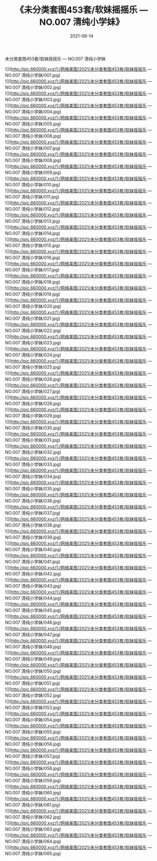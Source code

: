 ﻿---
layout: post
title:  《未分类套图453套/软妹摇摇乐 — NO.007 清纯小学妹》
date:   2021-06-14
img: http://pic.660000.xyz/1:/网络美图/2021/未分类套图453套/软妹摇摇乐 — NO.007 清纯小学妹/000.jpg
categories: [美女, 清纯, 唯美]
---

未分类套图453套/软妹摇摇乐 — NO.007 清纯小学妹

 ![](http://pic.660000.xyz/1:/网络美图/2021/未分类套图453套/软妹摇摇乐 — NO.007 清纯小学妹/001.jpg) <br>![](http://pic.660000.xyz/1:/网络美图/2021/未分类套图453套/软妹摇摇乐 — NO.007 清纯小学妹/002.jpg) <br>![](http://pic.660000.xyz/1:/网络美图/2021/未分类套图453套/软妹摇摇乐 — NO.007 清纯小学妹/003.jpg) <br>![](http://pic.660000.xyz/1:/网络美图/2021/未分类套图453套/软妹摇摇乐 — NO.007 清纯小学妹/004.jpg) <br>![](http://pic.660000.xyz/1:/网络美图/2021/未分类套图453套/软妹摇摇乐 — NO.007 清纯小学妹/005.jpg) <br>![](http://pic.660000.xyz/1:/网络美图/2021/未分类套图453套/软妹摇摇乐 — NO.007 清纯小学妹/006.jpg) <br>![](http://pic.660000.xyz/1:/网络美图/2021/未分类套图453套/软妹摇摇乐 — NO.007 清纯小学妹/007.jpg) <br>![](http://pic.660000.xyz/1:/网络美图/2021/未分类套图453套/软妹摇摇乐 — NO.007 清纯小学妹/008.jpg) <br>![](http://pic.660000.xyz/1:/网络美图/2021/未分类套图453套/软妹摇摇乐 — NO.007 清纯小学妹/009.jpg) <br>![](http://pic.660000.xyz/1:/网络美图/2021/未分类套图453套/软妹摇摇乐 — NO.007 清纯小学妹/010.jpg) <br>![](http://pic.660000.xyz/1:/网络美图/2021/未分类套图453套/软妹摇摇乐 — NO.007 清纯小学妹/011.jpg) <br>![](http://pic.660000.xyz/1:/网络美图/2021/未分类套图453套/软妹摇摇乐 — NO.007 清纯小学妹/012.jpg) <br>![](http://pic.660000.xyz/1:/网络美图/2021/未分类套图453套/软妹摇摇乐 — NO.007 清纯小学妹/013.jpg) <br>![](http://pic.660000.xyz/1:/网络美图/2021/未分类套图453套/软妹摇摇乐 — NO.007 清纯小学妹/014.jpg) <br>![](http://pic.660000.xyz/1:/网络美图/2021/未分类套图453套/软妹摇摇乐 — NO.007 清纯小学妹/015.jpg) <br>![](http://pic.660000.xyz/1:/网络美图/2021/未分类套图453套/软妹摇摇乐 — NO.007 清纯小学妹/016.jpg) <br>![](http://pic.660000.xyz/1:/网络美图/2021/未分类套图453套/软妹摇摇乐 — NO.007 清纯小学妹/017.jpg) <br>![](http://pic.660000.xyz/1:/网络美图/2021/未分类套图453套/软妹摇摇乐 — NO.007 清纯小学妹/018.jpg) <br>![](http://pic.660000.xyz/1:/网络美图/2021/未分类套图453套/软妹摇摇乐 — NO.007 清纯小学妹/019.jpg) <br>![](http://pic.660000.xyz/1:/网络美图/2021/未分类套图453套/软妹摇摇乐 — NO.007 清纯小学妹/020.jpg) <br>![](http://pic.660000.xyz/1:/网络美图/2021/未分类套图453套/软妹摇摇乐 — NO.007 清纯小学妹/021.jpg) <br>![](http://pic.660000.xyz/1:/网络美图/2021/未分类套图453套/软妹摇摇乐 — NO.007 清纯小学妹/022.jpg) <br>![](http://pic.660000.xyz/1:/网络美图/2021/未分类套图453套/软妹摇摇乐 — NO.007 清纯小学妹/023.jpg) <br>![](http://pic.660000.xyz/1:/网络美图/2021/未分类套图453套/软妹摇摇乐 — NO.007 清纯小学妹/024.jpg) <br>![](http://pic.660000.xyz/1:/网络美图/2021/未分类套图453套/软妹摇摇乐 — NO.007 清纯小学妹/025.jpg) <br>![](http://pic.660000.xyz/1:/网络美图/2021/未分类套图453套/软妹摇摇乐 — NO.007 清纯小学妹/026.jpg) <br>![](http://pic.660000.xyz/1:/网络美图/2021/未分类套图453套/软妹摇摇乐 — NO.007 清纯小学妹/027.jpg) <br>![](http://pic.660000.xyz/1:/网络美图/2021/未分类套图453套/软妹摇摇乐 — NO.007 清纯小学妹/028.jpg) <br>![](http://pic.660000.xyz/1:/网络美图/2021/未分类套图453套/软妹摇摇乐 — NO.007 清纯小学妹/029.jpg) <br>![](http://pic.660000.xyz/1:/网络美图/2021/未分类套图453套/软妹摇摇乐 — NO.007 清纯小学妹/030.jpg) <br>![](http://pic.660000.xyz/1:/网络美图/2021/未分类套图453套/软妹摇摇乐 — NO.007 清纯小学妹/031.jpg) <br>![](http://pic.660000.xyz/1:/网络美图/2021/未分类套图453套/软妹摇摇乐 — NO.007 清纯小学妹/032.jpg) <br>![](http://pic.660000.xyz/1:/网络美图/2021/未分类套图453套/软妹摇摇乐 — NO.007 清纯小学妹/033.jpg) <br>![](http://pic.660000.xyz/1:/网络美图/2021/未分类套图453套/软妹摇摇乐 — NO.007 清纯小学妹/034.jpg) <br>![](http://pic.660000.xyz/1:/网络美图/2021/未分类套图453套/软妹摇摇乐 — NO.007 清纯小学妹/035.jpg) <br>![](http://pic.660000.xyz/1:/网络美图/2021/未分类套图453套/软妹摇摇乐 — NO.007 清纯小学妹/036.jpg) <br>![](http://pic.660000.xyz/1:/网络美图/2021/未分类套图453套/软妹摇摇乐 — NO.007 清纯小学妹/037.jpg) <br>![](http://pic.660000.xyz/1:/网络美图/2021/未分类套图453套/软妹摇摇乐 — NO.007 清纯小学妹/038.jpg) <br>![](http://pic.660000.xyz/1:/网络美图/2021/未分类套图453套/软妹摇摇乐 — NO.007 清纯小学妹/039.jpg) <br>![](http://pic.660000.xyz/1:/网络美图/2021/未分类套图453套/软妹摇摇乐 — NO.007 清纯小学妹/040.jpg) <br>![](http://pic.660000.xyz/1:/网络美图/2021/未分类套图453套/软妹摇摇乐 — NO.007 清纯小学妹/041.jpg) <br>![](http://pic.660000.xyz/1:/网络美图/2021/未分类套图453套/软妹摇摇乐 — NO.007 清纯小学妹/042.jpg) <br>![](http://pic.660000.xyz/1:/网络美图/2021/未分类套图453套/软妹摇摇乐 — NO.007 清纯小学妹/043.jpg) <br>![](http://pic.660000.xyz/1:/网络美图/2021/未分类套图453套/软妹摇摇乐 — NO.007 清纯小学妹/044.jpg) <br>![](http://pic.660000.xyz/1:/网络美图/2021/未分类套图453套/软妹摇摇乐 — NO.007 清纯小学妹/045.jpg) <br>![](http://pic.660000.xyz/1:/网络美图/2021/未分类套图453套/软妹摇摇乐 — NO.007 清纯小学妹/046.jpg) <br>![](http://pic.660000.xyz/1:/网络美图/2021/未分类套图453套/软妹摇摇乐 — NO.007 清纯小学妹/047.jpg) <br>![](http://pic.660000.xyz/1:/网络美图/2021/未分类套图453套/软妹摇摇乐 — NO.007 清纯小学妹/048.jpg) <br>![](http://pic.660000.xyz/1:/网络美图/2021/未分类套图453套/软妹摇摇乐 — NO.007 清纯小学妹/049.jpg) <br>![](http://pic.660000.xyz/1:/网络美图/2021/未分类套图453套/软妹摇摇乐 — NO.007 清纯小学妹/050.jpg) <br>![](http://pic.660000.xyz/1:/网络美图/2021/未分类套图453套/软妹摇摇乐 — NO.007 清纯小学妹/051.jpg) <br>![](http://pic.660000.xyz/1:/网络美图/2021/未分类套图453套/软妹摇摇乐 — NO.007 清纯小学妹/052.jpg) <br>![](http://pic.660000.xyz/1:/网络美图/2021/未分类套图453套/软妹摇摇乐 — NO.007 清纯小学妹/053.jpg) <br>![](http://pic.660000.xyz/1:/网络美图/2021/未分类套图453套/软妹摇摇乐 — NO.007 清纯小学妹/054.jpg) <br>![](http://pic.660000.xyz/1:/网络美图/2021/未分类套图453套/软妹摇摇乐 — NO.007 清纯小学妹/055.jpg) <br>![](http://pic.660000.xyz/1:/网络美图/2021/未分类套图453套/软妹摇摇乐 — NO.007 清纯小学妹/056.jpg) <br>![](http://pic.660000.xyz/1:/网络美图/2021/未分类套图453套/软妹摇摇乐 — NO.007 清纯小学妹/057.jpg) <br>![](http://pic.660000.xyz/1:/网络美图/2021/未分类套图453套/软妹摇摇乐 — NO.007 清纯小学妹/058.jpg) <br>![](http://pic.660000.xyz/1:/网络美图/2021/未分类套图453套/软妹摇摇乐 — NO.007 清纯小学妹/059.jpg) <br>![](http://pic.660000.xyz/1:/网络美图/2021/未分类套图453套/软妹摇摇乐 — NO.007 清纯小学妹/060.jpg) <br>![](http://pic.660000.xyz/1:/网络美图/2021/未分类套图453套/软妹摇摇乐 — NO.007 清纯小学妹/061.jpg) <br>![](http://pic.660000.xyz/1:/网络美图/2021/未分类套图453套/软妹摇摇乐 — NO.007 清纯小学妹/062.jpg) <br>![](http://pic.660000.xyz/1:/网络美图/2021/未分类套图453套/软妹摇摇乐 — NO.007 清纯小学妹/063.jpg) <br>![](http://pic.660000.xyz/1:/网络美图/2021/未分类套图453套/软妹摇摇乐 — NO.007 清纯小学妹/064.jpg) <br>![](http://pic.660000.xyz/1:/网络美图/2021/未分类套图453套/软妹摇摇乐 — NO.007 清纯小学妹/065.jpg) <br>